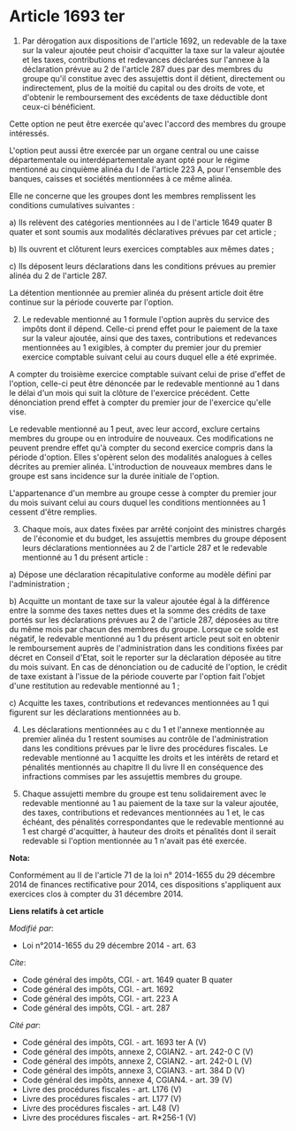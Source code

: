 # Article 1693 ter

1. Par dérogation aux dispositions de l'article 1692, un redevable de la taxe sur la valeur ajoutée peut choisir d'acquitter
la taxe sur la valeur ajoutée et les taxes, contributions et redevances déclarées sur l'annexe à la déclaration prévue au 2
de l'article 287 dues par des membres du groupe qu'il constitue avec des assujettis dont il détient, directement ou
indirectement, plus de la moitié du capital ou des droits de vote, et d'obtenir le remboursement des excédents de taxe
déductible dont ceux-ci bénéficient. 

Cette option ne peut être exercée qu'avec l'accord des membres du groupe intéressés. 

L'option peut aussi être exercée par un organe central ou une caisse départementale ou interdépartementale ayant opté pour le
régime mentionné au cinquième alinéa du I de l'article 223 A, pour l'ensemble des banques, caisses et sociétés mentionnées à
ce même alinéa. 

Elle ne concerne que les groupes dont les membres remplissent les conditions cumulatives suivantes : 

a) Ils relèvent des catégories mentionnées au I de l'article 1649 quater B quater et sont soumis aux modalités déclaratives
prévues par cet article ; 

b) Ils ouvrent et clôturent leurs exercices comptables aux mêmes dates ; 

c) Ils déposent leurs déclarations dans les conditions prévues au premier alinéa du 2 de l'article 287. 

La détention mentionnée au premier alinéa du présent article doit être continue sur la période couverte par l'option. 

2. Le redevable mentionné au 1 formule l'option auprès du service des impôts dont il dépend. Celle-ci prend effet pour le
paiement de la taxe sur la valeur ajoutée, ainsi que des taxes, contributions et redevances mentionnées au 1 exigibles, à
compter du premier jour du premier exercice comptable suivant celui au cours duquel elle a été exprimée. 

A compter du troisième exercice comptable suivant celui de prise d'effet de l'option, celle-ci peut être dénoncée par le
redevable mentionné au 1 dans le délai d'un mois qui suit la clôture de l'exercice précédent. Cette dénonciation prend effet
à compter du premier jour de l'exercice qu'elle vise. 

Le redevable mentionné au 1 peut, avec leur accord, exclure certains membres du groupe ou en introduire de nouveaux. Ces
modifications ne peuvent prendre effet qu'à compter du second exercice compris dans la période d'option. Elles s'opèrent
selon des modalités analogues à celles décrites au premier alinéa. L'introduction de nouveaux membres dans le groupe est sans
incidence sur la durée initiale de l'option. 

L'appartenance d'un membre au groupe cesse à compter du premier jour du mois suivant celui au cours duquel les conditions
mentionnées au 1 cessent d'être remplies. 

3. Chaque mois, aux dates fixées par arrêté conjoint des ministres chargés de l'économie et du budget, les assujettis membres
du groupe déposent leurs déclarations mentionnées au 2 de l'article 287 et le redevable mentionné au 1 du présent article : 

a) Dépose une déclaration récapitulative conforme au modèle défini par l'administration ; 

b) Acquitte un montant de taxe sur la valeur ajoutée égal à la différence entre la somme des taxes nettes dues et la somme
des crédits de taxe portés sur les déclarations prévues au 2 de l'article 287, déposées au titre du même mois par chacun des
membres du groupe. Lorsque ce solde est négatif, le redevable mentionné au 1 du présent article peut soit en obtenir le
remboursement auprès de l'administration dans les conditions fixées par décret en Conseil d'Etat, soit le reporter sur la
déclaration déposée au titre du mois suivant. En cas de dénonciation ou de caducité de l'option, le crédit de taxe existant à
l'issue de la période couverte par l'option fait l'objet d'une restitution au redevable mentionné au 1 ; 

c) Acquitte les taxes, contributions et redevances mentionnées au 1 qui figurent sur les déclarations mentionnées au b. 

4. Les déclarations mentionnées au c du 1 et l'annexe mentionnée au premier alinéa du 1 restent soumises au contrôle de
l'administration dans les conditions prévues par le livre des procédures fiscales. Le redevable mentionné au 1 acquitte les
droits et les intérêts de retard et pénalités mentionnés au chapitre II du livre II en conséquence des infractions commises
par les assujettis membres du groupe. 

5. Chaque assujetti membre du groupe est tenu solidairement avec le redevable mentionné au 1 au paiement de la taxe sur la
valeur ajoutée, des taxes, contributions et redevances mentionnées au 1 et, le cas échéant, des pénalités correspondantes que
le redevable mentionné au 1 est chargé d'acquitter, à hauteur des droits et pénalités dont il serait redevable si l'option
mentionnée au 1 n'avait pas été exercée.

**Nota:**

Conformément au II de l'article 71 de la loi n° 2014-1655 du 29 décembre 2014 de finances rectificative pour 2014, ces
dispositions s'appliquent aux exercices clos à compter du 31 décembre 2014.

**Liens relatifs à cet article**

_Modifié par_:

  - Loi n°2014-1655 du 29 décembre 2014 - art. 63

_Cite_:

  - Code général des impôts, CGI. - art. 1649 quater B quater
  - Code général des impôts, CGI. - art. 1692
  - Code général des impôts, CGI. - art. 223 A
  - Code général des impôts, CGI. - art. 287

_Cité par_:

  - Code général des impôts, CGI. - art. 1693 ter A (V)
  - Code général des impôts, annexe 2, CGIAN2. - art. 242-0 C (V)
  - Code général des impôts, annexe 2, CGIAN2. - art. 242-0 L (V)
  - Code général des impôts, annexe 3, CGIAN3. - art. 384 D (V)
  - Code général des impôts, annexe 4, CGIAN4. - art. 39 (V)
  - Livre des procédures fiscales - art. L176 (V)
  - Livre des procédures fiscales - art. L177 (V)
  - Livre des procédures fiscales - art. L48 (V)
  - Livre des procédures fiscales - art. R*256-1 (V)
